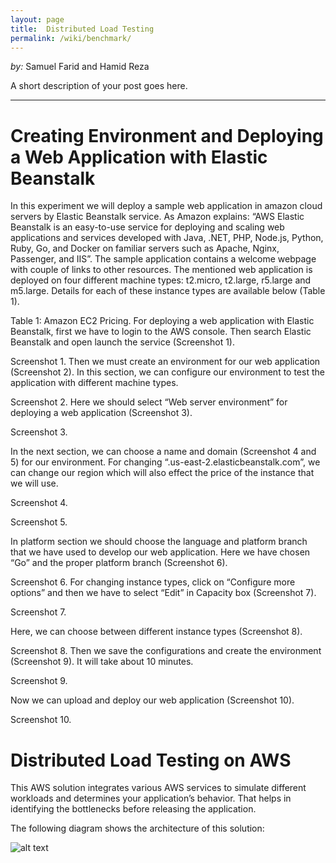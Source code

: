 ```yaml
---
layout: page
title:  Distributed Load Testing
permalink: /wiki/benchmark/
---
```


*by:* Samuel Farid and Hamid Reza


A short description of your post goes here.

---
# Creating Environment and Deploying a Web Application with Elastic Beanstalk

In this experiment we will deploy a sample web application in amazon cloud servers by Elastic Beanstalk service. As Amazon explains: “AWS Elastic Beanstalk is an easy-to-use service for deploying and scaling web applications and services developed with Java, .NET, PHP, Node.js, Python, Ruby, Go, and Docker on familiar servers such as Apache, Nginx, Passenger, and IIS”.
The sample application contains a welcome webpage with couple of links to other resources. The mentioned web application is deployed on four different machine types: t2.micro, t2.large, r5.large and m5.large. Details for each of these instance types are available below (Table 1).
	
Table 1: Amazon EC2 Pricing.
For deploying a web application with Elastic Beanstalk, first we have to login to the AWS console. Then search Elastic Beanstalk and open launch the service (Screenshot 1).
 
Screenshot 1.
Then we must create an environment for our web application (Screenshot 2). In this section, we can configure our environment to test the application with different machine types.
 
Screenshot 2.
Here we should select “Web server environment” for deploying a web application (Screenshot 3).
 
Screenshot 3.





In the next section, we can choose a name and domain (Screenshot 4 and 5) for our environment. For changing “.us-east-2.elasticbeanstalk.com”, we can change our region  which will also effect the price of the instance that we will use.
 
Screenshot 4.
 
Screenshot 5.



In platform section we should choose the language and platform branch that we have used to develop our web application. Here we have chosen “Go” and the proper platform branch (Screenshot 6).
 
Screenshot 6.
For changing instance types, click on “Configure more options” and then we have to select “Edit” in Capacity box (Screenshot 7).
 
Screenshot 7.


Here, we can choose between different instance types (Screenshot 8).
 
Screenshot 8.
Then we save the configurations and create the environment (Screenshot 9). It will take about 10 minutes.
 
Screenshot 9.

Now we can upload and deploy our web application (Screenshot 10).
 
Screenshot 10.



# Distributed Load Testing on AWS

This AWS solution integrates various AWS services to simulate different workloads and determines your application’s behavior. That helps in identifying the bottlenecks before releasing the application. 

The following diagram shows the architecture of this solution:


![alt text](https://d1.awsstatic.com/Solutions/Solutions%20Category%20Template%20Draft/Solution%20Architecture%20Diagrams/distributed-load-testing-on-aws-architecture.f4325edc7552df2a3977d67c491b330819e52e9f.png "Title")
